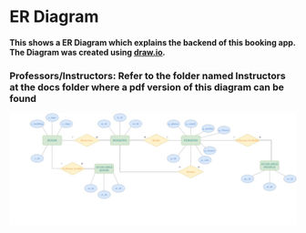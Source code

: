 # ER Diagram

#### This shows a ER Diagram which explains the backend of this booking app. The Diagram was created using [draw.io](https://app.diagrams.net).

### Professors/Instructors: Refer to the folder named Instructors at the docs folder where a pdf version of this diagram can be found

![](assets/er_final.png)

